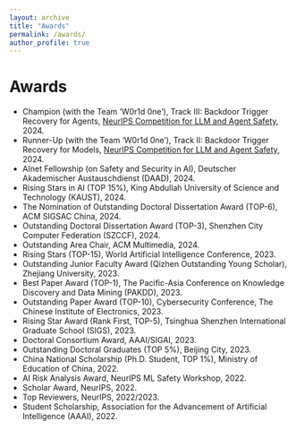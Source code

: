 ```yaml
---
layout: archive
title: "Awards"
permalink: /awards/
author_profile: true
---
```

# Awards

- Champion (with the Team ‘W0r1d 0ne’), Track III: Backdoor Trigger Recovery for Agents, [NeurIPS Competition for LLM and Agent Safety](https://www.llmagentsafetycomp24.com/leaderboards/), 2024.
- Runner-Up (with the Team ‘W0r1d 0ne’), Track II: Backdoor Trigger Recovery for Models, [NeurIPS Competition for LLM and Agent Safety](https://www.llmagentsafetycomp24.com/leaderboards/), 2024.
- AInet Fellowship (on Safety and Security in AI), Deutscher Akademischer Austauschdienst (DAAD), 2024.
- Rising Stars in AI (TOP 15%), King Abdullah University of Science and Technology (KAUST), 2024.
- The Nomination of Outstanding Doctoral Dissertation Award (TOP-6), ACM SIGSAC China, 2024.
- Outstanding Doctoral Dissertation Award (TOP-3), Shenzhen City Computer Federation (SZCCF), 2024.
- Outstanding Area Chair, ACM Multimedia, 2024.
- Rising Stars (TOP-15), World Artificial Intelligence Conference, 2023.
- Outstanding Junior Faculty Award (Qizhen Outstanding Young Scholar), Zhejiang University, 2023.
- Best Paper Award (TOP-1), The Pacific-Asia Conference on Knowledge Discovery and Data Mining (PAKDD), 2023.
- Outstanding Paper Award (TOP-10), Cybersecurity Conference, The Chinese Institute of Electronics, 2023.
- Rising Star Award (Rank First, TOP-5), Tsinghua Shenzhen International Graduate School (SIGS), 2023.
- Doctoral Consortium Award, AAAI/SIGAI, 2023.
- Outstanding Doctoral Graduates (TOP 5%), Beijing City, 2023.
- China National Scholarship (Ph.D. Student, TOP 1%), Ministry of Education of China, 2022.
- AI Risk Analysis Award, NeurIPS ML Safety Workshop, 2022.
- Scholar Award, NeurIPS, 2022.
- Top Reviewers, NeurIPS, 2022/2023.
- Student Scholarship, Association for the Advancement of Artificial Intelligence (AAAI), 2022.
